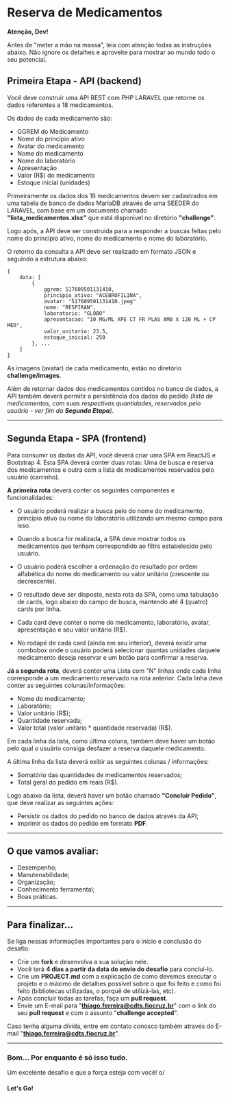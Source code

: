# Reserva de Medicamentos

**Atenção, Dev!**

Antes de "meter a mão na massa", leia com atenção todas as instruções abaixo.
Não ignore os detalhes e aproveite para mostrar ao mundo todo o seu potencial.


## Primeira Etapa - API (backend)
Você deve construir uma API REST com PHP LARAVEL que retorne os dados referentes a 18 medicamentos.

Os dados de cada medicamento são:

- GGREM do Medicamento
- Nome do princípio ativo
- Avatar do medicamento
- Nome do medicamento
- Nome do laboratório
- Apresentação
- Valor (R$) do medicamento
- Estoque inicial (unidades)

Primeiramente os dados dos 18 medicamentos devem ser cadastrados em uma tabela de banco de dados MariaDB através de uma SEEDER do LARAVEL, com base em um documento chamado **"lista_medicamentos.xlsx"** que está disponível no diretório **"challenge"**.

Logo após, a API deve ser construída para a responder a buscas feitas pelo nome do princípio ativo, nome do medicamento e nome do laboratório.

O retorno da consulta a API deve ser realizado em formato JSON e seguindo a estrutura abaixo:

```
{
    data: [
        {
            ggrem: 517609501131410,
            principio_ativo: "ACEBROFILINA",
            avatar: "517609501131410.jpeg"
            nome: "RESPIRAN", 
            laboratorio: "GLOBO"
            apresentacao: "10 MG/ML XPE CT FR PLAS AMB X 120 ML + CP MED",
            valor_unitario: 23.5,
            estoque_inicial: 250
        }, ...
    ]
}
```
As imagens (avatar) de cada medicamento, estão no diretório **challenge/images**.

Além de retornar dados dos medicamentos contidos no banco de dados, a API também deverá permitir a persistência dos dados do pedido *(lista de medicamentos, com suas respectivas quantidades, reservados pelo usuário - ver fim da **Segunda Etapa**)*.

___
## Segunda Etapa - SPA (frontend)

Para consumir os dados da API, você deverá criar uma SPA em ReactJS e Bootstrap 4.
Esta SPA deverá conter duas rotas: Uma de busca e reserva dos medicamentos e outra com a lista de medicamentos reservados pelo usuário (carrinho).  

**A primeira rota** deverá conter os seguintes componentes e funcionalidades:

- O usuário poderá realizar a busca pelo do nome do medicamento, princípio ativo ou nome do laboratório utilizando um mesmo campo para isso.

- Quando a busca for realizada, a SPA deve mostrar todos os medicamentos que tenham correspondido ao filtro estabelecido pelo usuário.

- O usuário poderá escolher a ordenação do resultado por ordem alfabética do nome do medicamento ou valor unitário (crescente ou decrescente).

- O resultado deve ser disposto, nesta rota da SPA, como uma tabulação de cards, logo abaixo do campo de busca, mantendo até 4 (quatro) cards por linha.

- Cada card deve conter o nome do medicamento, laboratório, avatar, apresentação e seu valor unitário (R$).

- No rodapé de cada card (ainda em seu interior), deverá existir uma combobox onde o usuário poderá selecionar quantas unidades daquele medicamento deseja reservar e um botão para confirmar a reserva.

**Já a segunda rota**, deverá conter uma Lista com "N" linhas onde cada linha corresponde a um medicamento reservado na rota anterior. Cada linha deve conter as seguintes colunas/informações:

- Nome do medicamento;
- Laboratório;
- Valor unitário (R$);
- Quantidade reservada;
- Valor total (valor unitário * quantidade reservada) (R$).

Em cada linha da lista, como última coluna, também deve haver um botão pelo qual o usuário consiga desfazer a reserva daquele medicamento.

A última linha da lista deverá exibir as seguintes colunas / informações:
- Somatório das quantidades de medicamentos reservados;
- Total geral do pedido em reais (R$).

Logo abaixo da lista, deverá haver um botão chamado **"Concluir Pedido"**, que deve realizar as seguintes ações:

- Persistir os dados do pedido no banco de dados através da API;
- Imprimir os dados do pedido em formato **PDF**. 
___


## **O que vamos avaliar:**

- Desempenho;
- Manutenabilidade;
- Organização;
- Conhecimento ferramental;
- Boas práticas.

___

## **Para finalizar...**
Se liga nessas informações importantes para o início e conclusão do desafio:

- Crie um **fork** e desenvolva a sua solução nele.
- Você terá **4 dias a partir da data do envio do desafio** para concluí-lo.
- Crie um **PROJECT.md** com a explicação de como devemos executar o projeto e o máximo de detalhes possível sobre o que foi feito e como foi feito (bibliotecas utilizadas, o porquê de utilizá-las, etc).
- Após concluir todas as tarefas, faça um **pull request**.
- Envie um E-mail para "**thiago.ferreira@cdts.fiocruz.br**" com o link do seu **pull request** e com o assunto "**challenge accepted**".

Caso tenha alguma dívida, entre em contato conosco também através do E-mail "**thiago.ferreira@cdts.fiocruz.br**".

___
### **Bom... Por enquanto é só isso tudo.**

Um excelente desafio e que a força esteja com você! o/
#### **Let's Go!**
